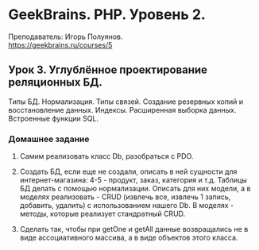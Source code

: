 # GeekBrains. PHP. Уровень 2.
Преподаватель: Игорь Полуянов.
<br>https://geekbrains.ru/courses/5

## Урок 3. Углублённое проектирование реляционных БД.
Типы БД. Нормализация. Типы связей. Создание резервных копий и восстановление данных. Индексы. Расширенная выборка данных. Встроенные функции SQL.

### Домашнее задание

1. Самим реализовать класс Db, разобраться с PDO.

2. Создать БД, если еще не создали, описать в ней сущности для интернет-магазина: 4-5 - продукт, заказ, категория и т.д. Таблицы БД делать с помощью нормализации. Описать для них модели, а в моделях реализовать - CRUD (извлечь все, извлечь 1 запись, добавить, удалить) с  использованием нашего Db. В моделях - методы, которые реализует стандратный CRUD.

3. Сделать так, чтобы при getOne и getAll данные возвращались не в виде ассоциативного массива, а в виде объектов этого класса.

